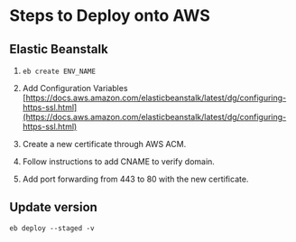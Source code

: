 # Steps to Deploy onto AWS

## Elastic Beanstalk

1. `eb create ENV_NAME`

2. Add Configuration Variables
[https://docs.aws.amazon.com/elasticbeanstalk/latest/dg/configuring-https-ssl.html](https://docs.aws.amazon.com/elasticbeanstalk/latest/dg/configuring-https-ssl.html)

3. Create a new certificate through AWS ACM.

4. Follow instructions to add CNAME to verify domain.

5. Add port forwarding from 443 to 80 with the new certificate.

## Update version

`eb deploy --staged -v`
